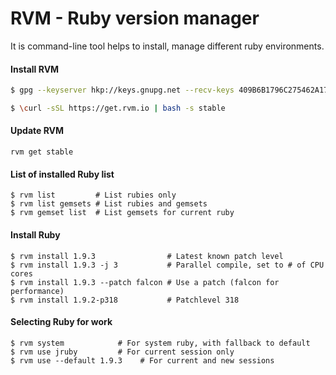 # RVM - Ruby version manager
It is command-line tool helps to install, manage different ruby environments.

#### Install RVM
```sh
$ gpg --keyserver hkp://keys.gnupg.net --recv-keys 409B6B1796C275462A1703113804BB82D39DC0E3 7D2BAF1CF37B13E2069D6956105BD0E739499BDB

$ \curl -sSL https://get.rvm.io | bash -s stable
```
#### Update RVM 
``` 
rvm get stable
```
#### List of installed Ruby list
``` 
$ rvm list         # List rubies only
$ rvm list gemsets # List rubies and gemsets
$ rvm gemset list  # List gemsets for current ruby
```
#### Install Ruby
```
$ rvm install 1.9.3                # Latest known patch level
$ rvm install 1.9.3 -j 3           # Parallel compile, set to # of CPU cores
$ rvm install 1.9.3 --patch falcon # Use a patch (falcon for performance)
$ rvm install 1.9.2-p318           # Patchlevel 318
```
#### Selecting Ruby for work
```
$ rvm system            # For system ruby, with fallback to default 
$ rvm use jruby         # For current session only
$ rvm use --default 1.9.3    # For current and new sessions
```